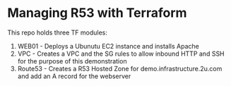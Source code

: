 # Managing R53 with Terraform

This repo holds three TF modules: 
1. WEB01 - Deploys a Ubunutu EC2 instance and installs Apache
2. VPC - Creates a VPC and the SG rules to allow inbound HTTP and SSH for the purpose of this demonstration
3. Route53 - Creates a R53 Hosted Zone for demo.infrastructure.2u.com and add an A record for the webserver


